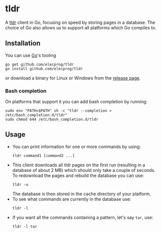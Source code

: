 tldr
====

A [tldr](https://github.com/tldr-pages/tldr) client in Go, focusing on speed by storing pages in a database.
The choice of Go also allows us to support all platforms which Go compiles to.

## Installation
You can use [Go](https://golang.org/)'s tooling

```
go get github.com/elecprog/tldr
go install github.com/elecprog/tldr
```

or download a binary for Linux or Windows from the [release page](https://github.com/elecprog/tldr/releases/latest/).

### Bash completion
On platforms that support it you can add bash completion by running:

```
sudo env "PATH=$PATH" sh -c "tldr --completion > /etc/bash_completion.d/tldr"
sudo chmod 644 /etc/bash_completion.d/tldr
```

## Usage
- You can print information for one or more commands by using:
  ```
  tldr command1 [command2 ...]
  ```
- This client downloads all tldr pages on the first run (resulting in a database of about 2&nbsp;MB) which should only take a couple of seconds. To redownload the pages and rebuild the database you can use:
  ```
  tldr -u
  ```
  The database is then stored in the cache directory of your platform.
- To see what commands are currently in the database use:
  ```
  tldr -l
  ```
- If you want all the commands containing a pattern, let's say `tar`, use:
  ```
  tldr -l tar
  ```
